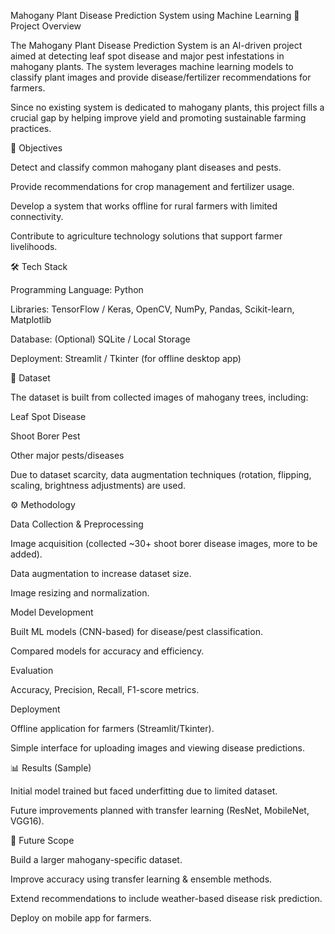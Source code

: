 Mahogany Plant Disease Prediction System using Machine Learning
📌 Project Overview

The Mahogany Plant Disease Prediction System is an AI-driven project aimed at detecting leaf spot disease and major pest infestations in mahogany plants. The system leverages machine learning models to classify plant images and provide disease/fertilizer recommendations for farmers.

Since no existing system is dedicated to mahogany plants, this project fills a crucial gap by helping improve yield and promoting sustainable farming practices.

🎯 Objectives

Detect and classify common mahogany plant diseases and pests.

Provide recommendations for crop management and fertilizer usage.

Develop a system that works offline for rural farmers with limited connectivity.

Contribute to agriculture technology solutions that support farmer livelihoods.

🛠️ Tech Stack

Programming Language: Python

Libraries: TensorFlow / Keras, OpenCV, NumPy, Pandas, Scikit-learn, Matplotlib

Database: (Optional) SQLite / Local Storage

Deployment: Streamlit / Tkinter (for offline desktop app)

📂 Dataset

The dataset is built from collected images of mahogany trees, including:

Leaf Spot Disease

Shoot Borer Pest

Other major pests/diseases

Due to dataset scarcity, data augmentation techniques (rotation, flipping, scaling, brightness adjustments) are used.

⚙️ Methodology

Data Collection & Preprocessing

Image acquisition (collected ~30+ shoot borer disease images, more to be added).

Data augmentation to increase dataset size.

Image resizing and normalization.

Model Development

Built ML models (CNN-based) for disease/pest classification.

Compared models for accuracy and efficiency.

Evaluation

Accuracy, Precision, Recall, F1-score metrics.

Deployment

Offline application for farmers (Streamlit/Tkinter).

Simple interface for uploading images and viewing disease predictions.

📊 Results (Sample)

Initial model trained but faced underfitting due to limited dataset.

Future improvements planned with transfer learning (ResNet, MobileNet, VGG16).

🚀 Future Scope

Build a larger mahogany-specific dataset.

Improve accuracy using transfer learning & ensemble methods.

Extend recommendations to include weather-based disease risk prediction.

Deploy on mobile app for farmers.

